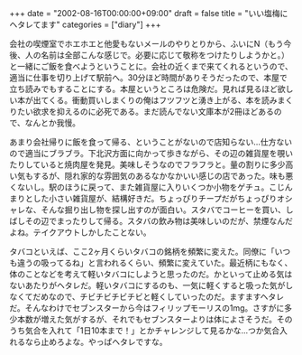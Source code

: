 +++
date = "2002-08-16T00:00:00+09:00"
draft = false
title = "いい塩梅にヘタレてます"
categories = ["diary"]
+++

会社の喫煙室でホエホエと他愛もないメールのやりとりから、ふいにN（もう今後、人の名前は全部こんな感じで。必要に応じて敬称をつけたりしようかと。）と一緒にご飯を食べようということに。会社の近くまで来てくれるというので、適当に仕事を切り上げて駅前へ。30分ほど時間がありそうだったので、本屋で立ち読みでもすることにする。本屋というところは危険だ。見れば見るほど欲しい本が出てくる。衝動買いしまくりの俺はフツフツと湧き上がる、本を読みまくりたい欲求を抑えるのに必死である。まだ読んでない文庫本が2冊ほどあるので、なんとか我慢。

あまり会社帰りに飯を食って帰る、ということがないので店知らない...仕方ないので適当にブラブラ。下北沢方面に向かって歩きながら、その辺の雑貨屋を覗いたりしていると焼肉屋を発見。美味しそうなのでフラフラと。量の割りに多少高い気もするが、隠れ家的な雰囲気のあるなかなかいい感じの店であった。味も悪くないし。駅のほうに戻って、また雑貨屋に入りいくつか小物をゲチュ。こじんまりとした小さい雑貨屋が、結構好きだ。ちょっぴりチープだがちょっぴりオシャレな、そんな掘り出し物を探し出すのが面白い。スタバでコーヒーを買い、しばしその辺でまったりして帰る。スタバの飲み物は美味しいのだが、禁煙なんだよね。テイクアウトしかしたことない。

タバコといえば、ここ2ヶ月くらいタバコの銘柄を頻繁に変えた。同僚に「いつも違うの吸ってるね」と言われるくらい、頻繁に変えていた。最近柄にもなく、体のことなどを考えて軽いタバコにしようと思ったのだ。かといって止める気はないあたりがヘタレだ。軽いタバコにするのも、一気に軽くすると吸った気がしなくてだめなので、チビチビチビチビと軽くしていったのだ。ますますヘタレだ。そんなわけでセブンスターから今はフィリップモーリスの1mg。さすがに多少本数が増えた気がするが、それでもセブンスターよりは体によさそうだ。そのうち気合を入れて「1日10本まで！」とかチャレンジして見るかな...つか気合入れるなら止めろよな。やっぱヘタレですな。
